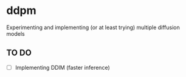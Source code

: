 # ddpm
Experimenting and implementing (or at least trying) multiple diffusion models

## TO DO
- [ ] Implementing DDIM (faster inference)